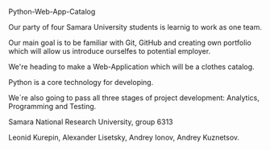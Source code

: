 Python-Web-App-Catalog

Our party of four Samara University students is learnig to work as one team.

Our main goal is to be familiar with Git, GitHub and creating own portfolio which will allow
us introduce ourselfes to potential employer.

We're heading to make a Web-Application which will be a clothes catalog.

Python is a core technology for developing.

We`re also going to pass all three stages of project development: Analytics, Programming and Testing.

Samara National Research University, group 6313

Leonid Kurepin,
Alexander Lisetsky,
Andrey Ionov,
Andrey Kuznetsov.

